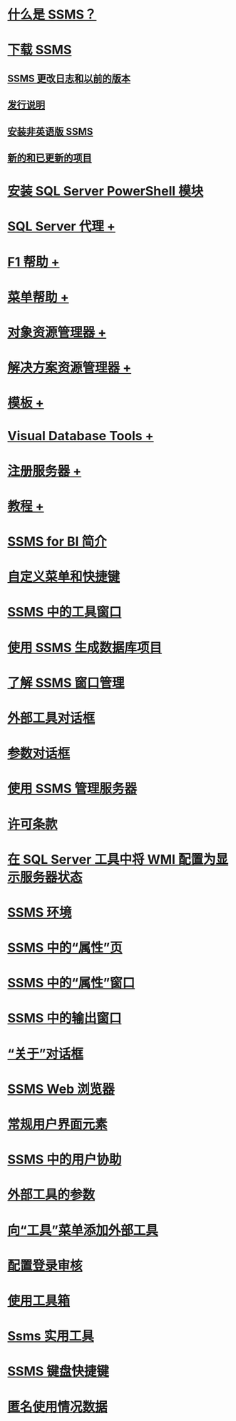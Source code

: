 # [什么是 SSMS？](sql-server-management-studio-ssms.md)
# [下载 SSMS](download-sql-server-management-studio-ssms.md)
## [SSMS 更改日志和以前的版本](sql-server-management-studio-changelog-ssms.md)
## [发行说明](download-sql-server-management-studio-ssms.md#release-notes)
## [安装非英语版 SSMS](install-other-languages.md)
## [新的和已更新的项目](new-updated-ssms.md)
# [安装 SQL Server PowerShell 模块](../powershell/download-sql-server-ps-module.md?toc=/sql/ssms/toc.json)

# [SQL Server 代理 +](../ssms/agent/sql-server-agent.md)
# [F1 帮助 +](../ssms/f1-help/f1-help-for-server-connections-sql-server-management-studio.md)
# [菜单帮助 +](../ssms/menu-help/sql-server-management-studio-menu-help.md)
# [对象资源管理器 +](../ssms/object/object-explorer.md)
# [解决方案资源管理器 +](../ssms/solution/solution-explorer.md)
# [模板 +](../ssms/template/template-explorer.md)
# [Visual Database Tools +](../ssms/visual-db-tools/visual-database-tools.md)
# [注册服务器 +](../ssms/register-servers/register-servers.md)
# [教程 +](../ssms/tutorials/tutorial-sql-server-management-studio.md)

# [SSMS for BI 简介](introduction-to-sql-server-management-studio-for-business-intelligence.md)
# [自定义菜单和快捷键](customize-menus-and-shortcut-keys.md)
# [SSMS 中的工具窗口](tool-windows-in-sql-server-management-studio.md)
# [使用 SSMS 生成数据库项目](build-database-projects-by-using-sql-server-management-studio.md)
# [了解 SSMS 窗口管理](understand-sql-server-management-studio-windows-management.md)
# [外部工具对话框](external-tools-dialog-box.md)

# [参数对话框](arguments-dialog-box.md)
# [使用 SSMS 管理服务器](administer-servers-with-sql-server-management-studio.md)
# [许可条款](sql-server-management-studio-license-terms.md)
# [在 SQL Server 工具中将 WMI 配置为显示服务器状态](configure-wmi-to-show-server-status-in-sql-server-tools.md)
# [SSMS 环境](the-sql-server-management-studio-environment.md)
# [SSMS 中的“属性”页](property-pages-in-sql-server-management-studio.md)
# [SSMS 中的“属性”窗口](properties-window-management-studio.md)
# [SSMS 中的输出窗口](output-window.md)

# [“关于”对话框](about-dialog-box.md)
# [SSMS Web 浏览器](sql-server-management-studio-web-browser.md)
# [常规用户界面元素](general-user-interface-elements.md)

# [SSMS 中的用户协助](user-assistance-in-sql-server-management-studio.md)
# [外部工具的参数](use-of-sql-server-features-and-capabilities-wwi-oltp.md)
# [向“工具”菜单添加外部工具](add-an-external-tool-to-the-tools-menu-sql-server-management-studio.md)
# [配置登录审核](configure-login-auditing-sql-server-management-studio.md)
# [使用工具箱](use-the-toolbox.md)

# [Ssms 实用工具](ssms-utility.md)  
# [SSMS 键盘快捷键](sql-server-management-studio-keyboard-shortcuts.md)  
# [匿名使用情况数据](sql-server-management-studio-telemetry-ssms.md)
